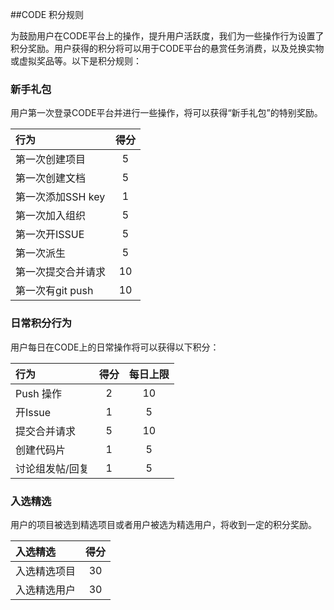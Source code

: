 ##CODE 积分规则

为鼓励用户在CODE平台上的操作，提升用户活跃度，我们为一些操作行为设置了积分奖励。用户获得的积分将可以用于CODE平台的悬赏任务消费，以及兑换实物或虚拟奖品等。以下是积分规则：

### 新手礼包

用户第一次登录CODE平台并进行一些操作，将可以获得“新手礼包”的特别奖励。

行为 			|得分		 
:----------- | :-----------: | 
第一次创建项目 	| 5        | 
第一次创建文档 	| 5        | 
第一次添加SSH key	| 1        | 
第一次加入组织	| 5        | 
第一次开ISSUE 	| 5        | 
第一次派生		| 5        | 
第一次提交合并请求	| 10       | 
第一次有git push	| 10       | 



### 日常积分行为

用户每日在CODE上的日常操作将可以获得以下积分：

行为 			|得分	| 每日上限 
:----------- 	| :---: | :---:
Push 操作	 	| 2		| 10
开Issue		 	| 1		| 5
提交合并请求	| 5		| 10
创建代码片	 	| 1		| 5
讨论组发帖/回复	| 1		| 5


### 入选精选
用户的项目被选到精选项目或者用户被选为精选用户，将收到一定的积分奖励。

入选精选 			|得分		 
:----------- 	| :------: | 
入选精选项目 		| 30       | 
入选精选用户		| 30       |
